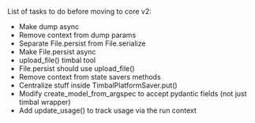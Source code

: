 

List of tasks to do before moving to core v2:

- Make dump async
- Remove context from dump params
- Separate File.persist from File.serialize
- Make File.persist async
- upload_file() timbal tool
- File.persist should use upload_file()
- Remove context from state savers methods
- Centralize stuff inside TimbalPlatformSaver.put()
- Modify create_model_from_argspec to accept pydantic fields (not just timbal wrapper)
- Add update_usage() to track usage via the run context

